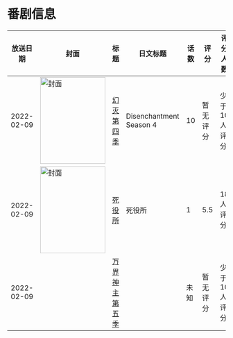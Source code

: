 # 番剧信息

|放送日期|封面|标题|日文标题|话数|评分|评分人数|
|---|---|---|---|---|---|---|
|2022-02-09|<img src="//lain.bgm.tv/pic/cover/c/ba/3a/366215_Jue0b.jpg" alt="封面" style="width:150px;height:200px;object-fit:cover;">|[幻灭 第四季](https://bangumi.tv/subject/366215)|Disenchantment Season 4|10|暂无评分|少于10人评分|
|2022-02-09|<img src="//lain.bgm.tv/pic/cover/c/ec/dd/368800_eiIiB.jpg" alt="封面" style="width:150px;height:200px;object-fit:cover;">|[死役所](https://bangumi.tv/subject/368800)|死役所|1|5.5|18人评分|
|2022-02-09||[万界神主 第五季](https://bangumi.tv/subject/466770)||未知|暂无评分|少于10人评分|
